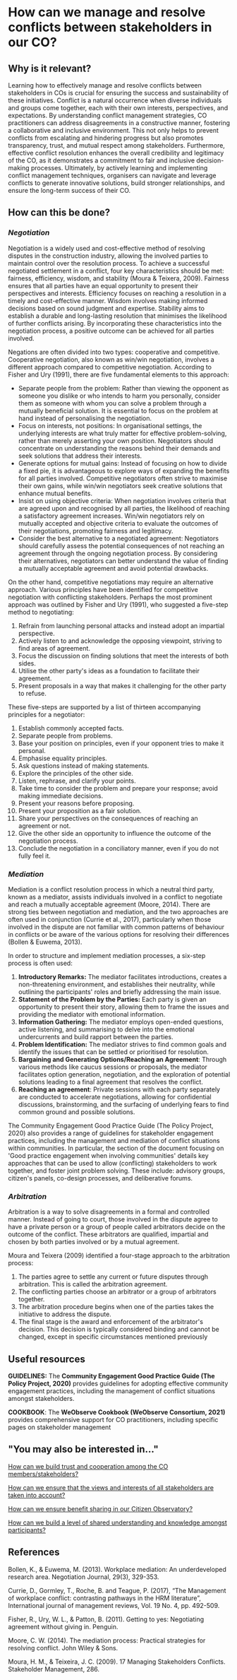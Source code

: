 # How can we manage and resolve conflicts between stakeholders in our CO?

## **Why is it relevant?**

Learning how to effectively manage and resolve conflicts between stakeholders in COs is crucial for ensuring the success and sustainability of these initiatives. Conflict is a natural occurrence when diverse individuals and groups come together, each with their own interests, perspectives, and expectations. By understanding conflict management strategies, CO practitioners can address disagreements in a constructive manner, fostering a collaborative and inclusive environment. This not only helps to prevent conflicts from escalating and hindering progress but also promotes transparency, trust, and mutual respect among stakeholders. Furthermore, effective conflict resolution enhances the overall credibility and legitimacy of the CO, as it demonstrates a commitment to fair and inclusive decision-making processes. Ultimately, by actively learning and implementing conflict management techniques, organisers can navigate and leverage conflicts to generate innovative solutions, build stronger relationships, and ensure the long-term success of their CO.

## **How can this be done?**

### _Negotiation_

Negotiation is a widely used and cost-effective method of resolving disputes in the construction industry, allowing the involved parties to maintain control over the resolution process. To achieve a successful negotiated settlement in a conflict, four key characteristics should be met: fairness, efficiency, wisdom, and stability (Moura & Teixera, 2009). Fairness ensures that all parties have an equal opportunity to present their perspectives and interests. Efficiency focuses on reaching a resolution in a timely and cost-effective manner. Wisdom involves making informed decisions based on sound judgment and expertise. Stability aims to establish a durable and long-lasting resolution that minimises the likelihood of further conflicts arising. By incorporating these characteristics into the negotiation process, a positive outcome can be achieved for all parties involved.

Negations are often divided into two types: cooperative and competitive. Cooperative negotiation, also known as win/win negotiation, involves a different approach compared to competitive negotiation. According to Fisher and Ury (1991), there are five fundamental elements to this approach:

* Separate people from the problem: Rather than viewing the opponent as someone you dislike or who intends to harm you personally, consider them as someone with whom you can solve a problem through a mutually beneficial solution. It is essential to focus on the problem at hand instead of personalising the negotiation.
* Focus on interests, not positions: In organisational settings, the underlying interests are what truly matter for effective problem-solving, rather than merely asserting your own position. Negotiators should concentrate on understanding the reasons behind their demands and seek solutions that address their interests.
* Generate options for mutual gains: Instead of focusing on how to divide a fixed pie, it is advantageous to explore ways of expanding the benefits for all parties involved. Competitive negotiators often strive to maximise their own gains, while win/win negotiators seek creative solutions that enhance mutual benefits.
* Insist on using objective criteria: When negotiation involves criteria that are agreed upon and recognised by all parties, the likelihood of reaching a satisfactory agreement increases. Win/win negotiators rely on mutually accepted and objective criteria to evaluate the outcomes of their negotiations, promoting fairness and legitimacy.
* Consider the best alternative to a negotiated agreement: Negotiators should carefully assess the potential consequences of not reaching an agreement through the ongoing negotiation process. By considering their alternatives, negotiators can better understand the value of finding a mutually acceptable agreement and avoid potential drawbacks.

On the other hand, competitive negotiations may require an alternative approach. Various principles have been identified for competitive negotiation with conflicting stakeholders. Perhaps the most prominent approach was outlined by Fisher and Ury (1991), who suggested a five-step method to negotiating:

1. Refrain from launching personal attacks and instead adopt an impartial perspective.
2. Actively listen to and acknowledge the opposing viewpoint, striving to find areas of agreement.
3. Focus the discussion on finding solutions that meet the interests of both sides.
4. Utilise the other party's ideas as a foundation to facilitate their agreement.
5. Present proposals in a way that makes it challenging for the other party to refuse.

These five-steps are supported by a list of thirteen accompanying principles for a negotiator:

1. Establish commonly accepted facts.
2. Separate people from problems.
3. Base your position on principles, even if your opponent tries to make it personal.
4. Emphasise equality principles.
5. Ask questions instead of making statements.
6. Explore the principles of the other side.
7. Listen, rephrase, and clarify your points.
8. Take time to consider the problem and prepare your response; avoid making immediate decisions.
9. Present your reasons before proposing.
10. Present your proposition as a fair solution.
11. Share your perspectives on the consequences of reaching an agreement or not.
12. Give the other side an opportunity to influence the outcome of the negotiation process.
13. Conclude the negotiation in a conciliatory manner, even if you do not fully feel it.

### _Mediation_

Mediation is a conflict resolution process in which a neutral third party, known as a mediator, assists individuals involved in a conflict to negotiate and reach a mutually acceptable agreement (Moore, 2014). There are strong ties between negotiation and mediation, and the two approaches are often used in conjunction (Currie et al., 2017), particularly when those involved in the dispute are not familiar with common patterns of behaviour in conflicts or be aware of the various options for resolving their differences (Bollen & Euwema, 2013).

In order to structure and implement mediation processes, a six-step process is often used:

1. **Introductory Remarks:** The mediator facilitates introductions, creates a non-threatening environment, and establishes their neutrality, while outlining the participants' roles and briefly addressing the main issue.
2. **Statement of the Problem by the Parties:** Each party is given an opportunity to present their story, allowing them to frame the issues and providing the mediator with emotional information.
3. **Information Gathering:** The mediator employs open-ended questions, active listening, and summarising to delve into the emotional undercurrents and build rapport between the parties.
4. **Problem Identification:** The mediator strives to find common goals and identify the issues that can be settled or prioritised for resolution.
5. **Bargaining and Generating Options/Reaching an Agreement**: Through various methods like caucus sessions or proposals, the mediator facilitates option generation, negotiation, and the exploration of potential solutions leading to a final agreement that resolves the conflict.
6. **Reaching an agreement**: Private sessions with each party separately are conducted to accelerate negotiations, allowing for confidential discussions, brainstorming, and the surfacing of underlying fears to find common ground and possible solutions.

The Community Engagement Good Practice Guide (The Policy Project, 2020) also provides a range of guidelines for stakeholder engagement practices, including the management and mediation of conflict situations within communities. In particular, the section of the document focusing on 'Good practice engagement when involving communities' details key approaches that can be used to allow (conflicting) stakeholders to work together, and foster joint problem solving. These include: advisory groups, citizen's panels, co-design processes, and deliberative forums.

### _Arbitration_

Arbitration is a way to solve disagreements in a formal and controlled manner. Instead of going to court, those involved in the dispute agree to have a private person or a group of people called arbitrators decide on the outcome of the conflict. These arbitrators are qualified, impartial and chosen by both parties involved or by a mutual agreement.

Moura and Teixera (2009) identified a four-stage approach to the arbitration process:

1. The parties agree to settle any current or future disputes through arbitration. This is called the arbitration agreement.
2. The conflicting parties choose an arbitrator or a group of arbitrators together.
3. The arbitration procedure begins when one of the parties takes the initiative to address the dispute.
4. The final stage is the award and enforcement of the arbitrator's decision. This decision is typically considered binding and cannot be changed, except in specific circumstances mentioned previously

## **Useful resources**

**GUIDELINES:** The **Community Engagement Good Practice Guide (The Policy Project, 2020)** provides guidelines for adopting effective community engagement practices, including the management of conflict situations amongst stakeholders.

**COOKBOOK**: The **WeObserve Cookbook (WeObserve Consortium, 2021)** provides comprehensive support for CO practitioners, including specific pages on stakeholder management

## **"You may also be interested in..."**

[How can we build trust and cooperation among the CO members/stakeholders?](how-can-we-build-trust-and-cooperation-among-the-citizen-observatory-members-stakeholders.md)

[How can we ensure that the views and interests of all stakeholders are taken into account?](how-can-we-ensure-that-the-views-and-interests-of-all-stakeholders-are-taken-into-account.md)

[How can we ensure benefit sharing in our Citizen Observatory?](how-can-we-ensure-that-the-views-and-interests-of-all-stakeholders-are-taken-into-account.md)

[How can we build a level of shared understanding and knowledge amongst participants?](how-can-we-identify-the-root-causes-of-problems-with-stakeholder-interactions-in-our-co-and-develop.md)

## **References**

Bollen, K., & Euwema, M. (2013). Workplace mediation: An underdeveloped research area. Negotiation Journal, 29(3), 329-353.

Currie, D., Gormley, T., Roche, B. and Teague, P. (2017), “The Management of workplace conflict: contrasting pathways in the HRM literature”, International journal of management reviews, Vol. 19 No. 4, pp. 492-509.

Fisher, R., Ury, W. L., & Patton, B. (2011). Getting to yes: Negotiating agreement without giving in. Penguin.

Moore, C. W. (2014). The mediation process: Practical strategies for resolving conflict. John Wiley & Sons.

Moura, H. M., & Teixeira, J. C. (2009). 17 Managing Stakeholders Conflicts. Stakeholder Management, 286.
